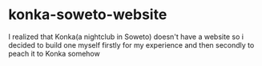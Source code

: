 # konka-soweto-website
 I realized that Konka(a nightclub in Soweto) doesn't have a website so i decided to build one myself firstly for my experience and then secondly to peach it to Konka somehow
